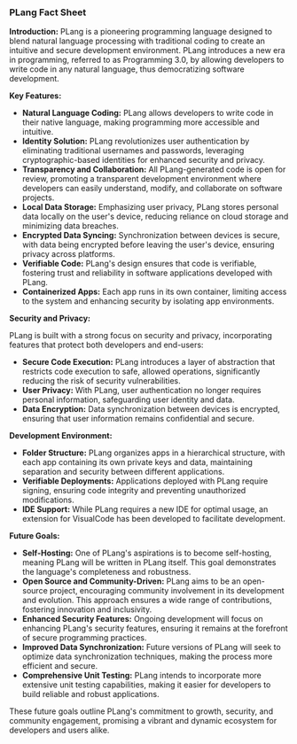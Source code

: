 ### PLang Fact Sheet

**Introduction:**
PLang is a pioneering programming language designed to blend natural language processing with traditional coding to create an intuitive and secure development environment. PLang introduces a new era in programming, referred to as Programming 3.0, by allowing developers to write code in any natural language, thus democratizing software development.

**Key Features:**

- **Natural Language Coding:** PLang allows developers to write code in their native language, making programming more accessible and intuitive.
- **Identity Solution:** PLang revolutionizes user authentication by eliminating traditional usernames and passwords, leveraging cryptographic-based identities for enhanced security and privacy.
- **Transparency and Collaboration:** All PLang-generated code is open for review, promoting a transparent development environment where developers can easily understand, modify, and collaborate on software projects.
- **Local Data Storage:** Emphasizing user privacy, PLang stores personal data locally on the user's device, reducing reliance on cloud storage and minimizing data breaches.
- **Encrypted Data Syncing:** Synchronization between devices is secure, with data being encrypted before leaving the user's device, ensuring privacy across platforms.
- **Verifiable Code:** PLang's design ensures that code is verifiable, fostering trust and reliability in software applications developed with PLang.
- **Containerized Apps:** Each app runs in its own container, limiting access to the system and enhancing security by isolating app environments.

**Security and Privacy:**

PLang is built with a strong focus on security and privacy, incorporating features that protect both developers and end-users:

- **Secure Code Execution:** PLang introduces a layer of abstraction that restricts code execution to safe, allowed operations, significantly reducing the risk of security vulnerabilities.
- **User Privacy:** With PLang, user authentication no longer requires personal information, safeguarding user identity and data.
- **Data Encryption:** Data synchronization between devices is encrypted, ensuring that user information remains confidential and secure.

**Development Environment:**

- **Folder Structure:** PLang organizes apps in a hierarchical structure, with each app containing its own private keys and data, maintaining separation and security between different applications.
- **Verifiable Deployments:** Applications deployed with PLang require signing, ensuring code integrity and preventing unauthorized modifications.
- **IDE Support:** While PLang requires a new IDE for optimal usage, an extension for VisualCode has been developed to facilitate development.

**Future Goals:**

- **Self-Hosting:** One of PLang's aspirations is to become self-hosting, meaning PLang will be written in PLang itself. This goal demonstrates the language's completeness and robustness.
- **Open Source and Community-Driven:** PLang aims to be an open-source project, encouraging community involvement in its development and evolution. This approach ensures a wide range of contributions, fostering innovation and inclusivity.
- **Enhanced Security Features:** Ongoing development will focus on enhancing PLang's security features, ensuring it remains at the forefront of secure programming practices.
- **Improved Data Synchronization:** Future versions of PLang will seek to optimize data synchronization techniques, making the process more efficient and secure.
- **Comprehensive Unit Testing:** PLang intends to incorporate more extensive unit testing capabilities, making it easier for developers to build reliable and robust applications.

These future goals outline PLang's commitment to growth, security, and community engagement, promising a vibrant and dynamic ecosystem for developers and users alike.